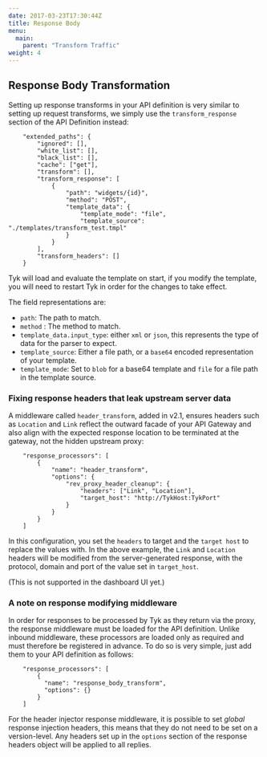 ```yaml
---
date: 2017-03-23T17:30:44Z
title: Response Body
menu:
  main:
    parent: "Transform Traffic"
weight: 4 
---
```


## Response Body Transformation

Setting up response transforms in your API definition is very similar to setting up request transforms, we simply use the `transform_response` section of the API Definition instead:

```{.copyWrapper}
    "extended_paths": {
        "ignored": [],
        "white_list": [],
        "black_list": [],
        "cache": ["get"],
        "transform": [],
        "transform_response": [
            {
                "path": "widgets/{id}",
                "method": "POST",
                "template_data": {
                    "template_mode": "file",
                    "template_source": "./templates/transform_test.tmpl"
                }
            }
        ],
        "transform_headers": []
    }
```

Tyk will load and evaluate the template on start, if you modify the template, you will need to restart Tyk in order for the changes to take effect.

The field representations are:

*   `path`: The path to match.
*   `method` : The method to match.
*   `template_data.input_type`: either `xml` or `json`, this represents the type of data for the parser to expect.
*   `template_source`: Either a file path, or a `base64` encoded representation of your template.
*   `template_mode`: Set to `blob` for a base64 template and `file` for a file path in the template source.

### Fixing response headers that leak upstream server data

A middleware called `header_transform`, added in v2.1, ensures headers such as `Location` and `Link` reflect the outward facade of your API Gateway and also align with the expected response location to be terminated at the gateway, not the hidden upstream proxy:

```{.copyWrapper}
    "response_processors": [
        {
            "name": "header_transform",
            "options": {
                "rev_proxy_header_cleanup": {
                    "headers": ["Link", "Location"],
                    "target_host": "http://TykHost:TykPort"
                }
            }
        }
    ]
```

In this configuration, you set the `headers` to target and the `target host` to replace the values with. In the above example, the `Link` and `Location` headers will be modified from the server-generated response, with the protocol, domain and port of the value set in `target_host`.

(This is not supported in the dashboard UI yet.)

### A note on response modifying middleware

In order for responses to be processed by Tyk as they return via the proxy, the response middleware must be loaded for the API definition. Unlike inbound middleware, these processors are loaded only as required and must therefore be registered in advance. To do so is very simple, just add them to your API definition as follows:

```{.copyWrapper}
    "response_processors": [
        {
          "name": "response_body_transform",
          "options": {}
        }
    ] 
```

For the header injector response middleware, it is possible to set *global* response injection headers, this means that they do not need to be set on a version-level. Any headers set up in the `options` section of the response headers object will be applied to all replies.


